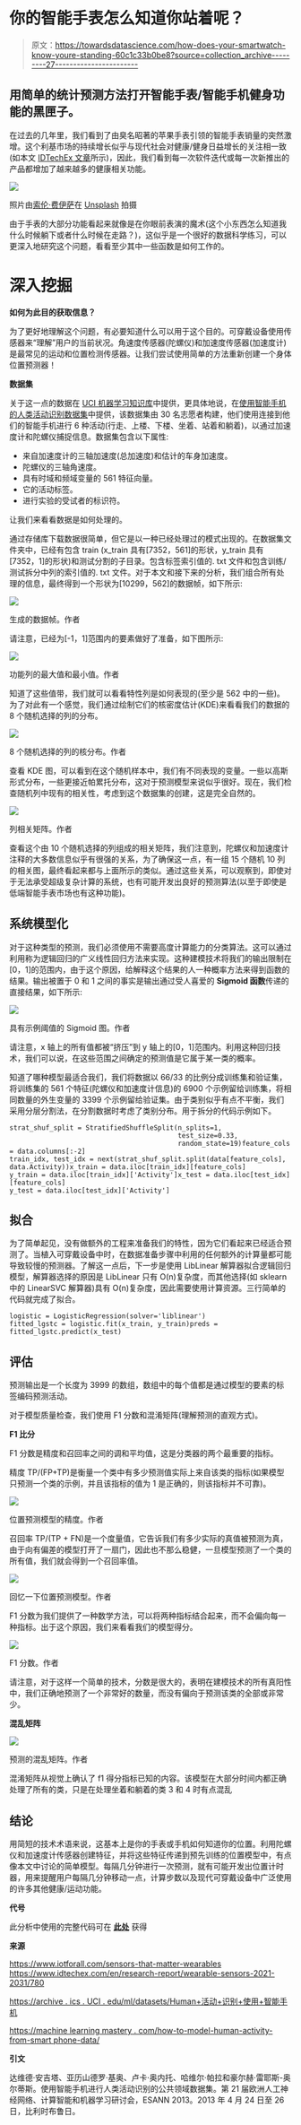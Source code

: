 # 你的智能手表怎么知道你站着呢？

> 原文：<https://towardsdatascience.com/how-does-your-smartwatch-know-youre-standing-60c1c33b0be8?source=collection_archive---------27----------------------->

## **用简单的统计预测方法打开智能手表/智能手机健身功能的黑匣子。**

在过去的几年里，我们看到了由臭名昭著的苹果手表引领的智能手表销量的突然激增。这个利基市场的持续增长似乎与现代社会对健康/健身日益增长的关注相一致(如本文 [IDTechEx 文章](https://www.idtechex.com/en/research-report/wearable-sensors-2021-2031/780)所示)，因此，我们看到每一次软件迭代或每一次新推出的产品都增加了越来越多的健康相关功能。

![](img/0b3047cd189ef9e1ae6723b124809b3e.png)

照片由[索伦·费伊萨](https://unsplash.com/@solenfeyissa)在 [Unsplash](https://unsplash.com/) 拍摄

由于手表的大部分功能看起来就像是在你眼前表演的魔术(这个小东西怎么知道我什么时候躺下或者什么时候在走路？)，这似乎是一个很好的数据科学练习，可以更深入地研究这个问题，看看至少其中一些函数是如何工作的。

# **深入挖掘**

**如何为此目的获取信息？**

为了更好地理解这个问题，有必要知道什么可以用于这个目的。可穿戴设备使用传感器来“理解”用户的当前状况。角速度传感器(陀螺仪)和加速度传感器(加速度计)是最常见的运动和位置检测传感器。让我们尝试使用简单的方法重新创建一个身体位置预测器！

**数据集**

关于这一点的数据在 [UCI 机器学习知识库](https://archive.ics.uci.edu/ml/index.php)中提供，更具体地说，在[使用智能手机的人类活动识别数据集](https://archive.ics.uci.edu/ml/datasets/Human+Activity+Recognition+Using+Smartphones)中提供，该数据集由 30 名志愿者构建，他们使用连接到他们的智能手机进行 6 种活动(行走、上楼、下楼、坐着、站着和躺着)，以通过加速度计和陀螺仪捕捉信息。数据集包含以下属性:

*   来自加速度计的三轴加速度(总加速度)和估计的车身加速度。
*   陀螺仪的三轴角速度。
*   具有时域和频域变量的 561 特征向量。
*   它的活动标签。
*   进行实验的受试者的标识符。

让我们来看看数据是如何处理的。

通过存储库下载数据很简单，但它是以一种已经处理过的模式出现的。在数据集文件夹中，已经有包含 train (x_train 具有[7352，561]的形状，y_train 具有[7352，1]的形状)和测试分割的子目录。包含标签索引值的. txt 文件和包含训练/测试拆分中列的索引值的. txt 文件。对于本文和接下来的分析，我们组合所有处理的信息，最终得到一个形状为[10299，562]的数据帧，如下所示:

![](img/38650e8387db4ef9dd37a029f400594a.png)

生成的数据帧。作者

请注意，已经为[-1，1]范围内的要素做好了准备，如下图所示:

![](img/004bc1ea65135886bd9fc5d1dad6684d.png)

功能列的最大值和最小值。作者

知道了这些值带，我们就可以看看特性列是如何表现的(至少是 562 中的一些)。为了对此有一个感觉，我们通过绘制它们的核密度估计(KDE)来看看我们的数据的 8 个随机选择的列的分布。

![](img/6dd9a31eff98868ba58e66efccfc69e5.png)

8 个随机选择的列的核分布。作者

查看 KDE 图，可以看到在这个随机样本中，我们有不同表现的变量。一些以高斯形式分布，一些更接近帕累托分布，这对于预测模型来说似乎很好。现在，我们检查随机列中现有的相关性，考虑到这个数据集的创建，这是完全自然的。

![](img/6bad5aa64f144b25da34ed632d670e1b.png)

列相关矩阵。作者

查看这个由 10 个随机选择的列组成的相关矩阵，我们注意到，陀螺仪和加速度计注释的大多数信息似乎有很强的关系，为了确保这一点，有一组 15 个随机 10 列的相关图，最终看起来都与上面所示的类似。通过这些关系，可以观察到，即使对于无法承受超级复杂计算的系统，也有可能开发出良好的预测算法(以至于即使是低端智能手表市场也有这种功能)。

## 系统模型化

对于这种类型的预测，我们必须使用不需要高度计算能力的分类算法。这可以通过利用称为逻辑回归的广义线性回归方法来实现。这种建模技术将我们的输出限制在[0，1]的范围内，由于这个原因，给解释这个结果的人一种概率方法来得到函数的结果。输出被置于 0 和 1 之间的事实是输出通过受人喜爱的 **Sigmoid 函数**传递的直接结果，如下所示:

![](img/926294e92eb6a0ce00bb244ea3c00498.png)

具有示例阈值的 Sigmoid 图。作者

请注意，x 轴上的所有值都被“挤压”到 y 轴上的[0，1]范围内。利用这种回归技术，我们可以说，在这些范围之间确定的预测值是它属于某一类的概率。

知道了哪种模型最适合我们，我们将数据以 66/33 的比例分成训练集和验证集，将训练集的 561 个特征(陀螺仪和加速度计信息)的 6900 个示例留给训练集，将相同数量的外生变量的 3399 个示例留给验证集。由于类别似乎有点不平衡，我们采用分层分割法，在分割数据时考虑了类别分布。用于拆分的代码示例如下。

```
strat_shuf_split = StratifiedShuffleSplit(n_splits=1, 
                                          test_size=0.33, 
                                          random_state=19)feature_cols = data.columns[:-2]
train_idx, test_idx = next(strat_shuf_split.split(data[feature_cols], data.Activity))x_train = data.iloc[train_idx][feature_cols]
y_train = data.iloc[train_idx]['Activity']x_test = data.iloc[test_idx][feature_cols]
y_test = data.iloc[test_idx]['Activity']
```

## **拟合**

为了简单起见，没有做额外的工程来准备我们的特性，因为它们看起来已经适合预测了。当植入可穿戴设备中时，在数据准备步骤中利用的任何额外的计算量都可能导致较慢的预测器。了解这一点后，下一步是使用 LibLinear 解算器拟合逻辑回归模型，解算器选择的原因是 LibLinear 只有 O(n)复杂度，而其他选择(如 sklearn 中的 LinearSVC 解算器)具有 O(n)复杂度，因此需要使用计算资源。三行简单的代码就完成了拟合。

```
logistic = LogisticRegression(solver='liblinear')
fitted_lgstc = logistic.fit(x_train, y_train)preds = fitted_lgstc.predict(x_test)
```

## **评估**

预测输出是一个长度为 3999 的数组，数组中的每个值都是通过模型的要素的标签编码预测活动。

对于模型质量检查，我们使用 F1 分数和混淆矩阵(理解预测的直观方式)。

**F1 比分**

F1 分数是精度和召回率之间的调和平均值，这是分类器的两个最重要的指标。

精度 TP/(FP+TP)是衡量一个类中有多少预测值实际上来自该类的指标(如果模型只预测一个类的示例，并且该指标的值为 1 是正确的，则该指标并不可靠)。

![](img/91d158081cfe64cd0b75107b97b2e05a.png)

位置预测模型的精度。作者

召回率 TP/(TP + FN)是一个度量值，它告诉我们有多少实际的真值被预测为真，由于向有偏差的模型打开了一扇门，因此也不那么稳健，一旦模型预测了一个类的所有值，我们就会得到一个召回率值。

![](img/8a0b5cd4dd08f2e288d112274d9803dc.png)

回忆一下位置预测模型。作者

F1 分数为我们提供了一种数学方法，可以将两种指标结合起来，而不会偏向每一种指标。出于这个原因，我们来看看我们的模型得分。

![](img/f546463ad02005f7eafdd34770d11567.png)

F1 分数。作者

请注意，对于这样一个简单的技术，分数是很大的，表明在建模技术的所有真阳性中，我们正确地预测了一个非常好的数量，而没有偏向于预测该类的全部或非常少。

**混乱矩阵**

![](img/1df5cc99644139013451b49a85ed5565.png)

预测的混乱矩阵。作者

混淆矩阵从视觉上确认了 f1 得分指标已知的内容。该模型在大部分时间内都正确处理了所有的类，只是在处理坐着和躺着的类 3 和 4 时有点混乱

## **结论**

用简短的技术术语来说，这基本上是你的手表或手机如何知道你的位置。利用陀螺仪和加速度计传感器创建特征，并将这些特征传递到预先训练的位置模型中，有点像本文中讨论的简单模型。每隔几分钟进行一次预测，就有可能开发出位置计时器，用来提醒用户每隔几分钟移动一点，计算步数以及现代可穿戴设备中广泛使用的许多其他健康/运动功能。

**代号**

此分析中使用的完整代码可在 [**此处**](https://github.com/Davilirio/Human-Activity-Recognition-Article) 获得

**来源**

<https://www.iotforall.com/sensors-that-matter-wearables>  <https://www.idtechex.com/en/research-report/wearable-sensors-2021-2031/780>  

[https://archive . ics . UCI . edu/ml/datasets/Human+活动+识别+使用+智能手机](https://archive.ics.uci.edu/ml/datasets/Human+Activity+Recognition+Using+Smartphones)

[https://machine learning mastery . com/how-to-model-human-activity-from-smart phone-data/](https://machinelearningmastery.com/how-to-model-human-activity-from-smartphone-data/)

**引文**

达维德·安吉塔、亚历山德罗·基奥、卢卡·奥内托、哈维尔·帕拉和豪尔赫·雷耶斯-奥尔蒂斯。使用智能手机进行人类活动识别的公共领域数据集。第 21 届欧洲人工神经网络、计算智能和机器学习研讨会，ESANN 2013。2013 年 4 月 24 日至 26 日，比利时布鲁日。